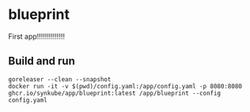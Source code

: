 # blueprint
First app!!!!!!!!!!!!!!

## Build and run

```
goreleaser --clean --snapshot
docker run -it -v $(pwd)/config.yaml:/app/config.yaml -p 8080:8080 ghcr.io/synkube/app/blueprint:latest /app/blueprint --config config.yaml
```
